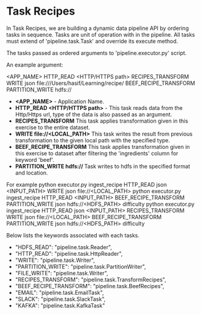 # Task Recipes

In Task Recipes, we are building a dynamic data pipeline API by ordering tasks in sequence. Tasks are unit of operation
with in the pipeline. All tasks must extend of 'pipeline.task.Task' and override its execute method.

The tasks passed as ordered arguments to 'pipeline.executor.py' script.

An example argument:

<APP_NAME> HTTP_READ <file type> <HTTP/HTTPS path> RECIPES_TRANSFORM WRITE json file:///Users/hasif/Learning/recipe/ BEEF_RECIPE_TRANSFORM PARTITION_WRITE <file type> hdfs://<HDFS location> <partition column>

- **<APP_NAME>** - Application Name.
- **HTTP_READ <file format> <HTTP/HTTPS path>** - This task reads data from the Http/Https url, type of the data is also passed as an argument.
- **RECIPES_TRANSFORM** This task applies transformation given in this exercise to the entire dataset. 
- **WRITE <file format> file://<LOCAL_PATH>** This task writes the result from previous transformation to the given local path with the specified type.
- **BEEF_RECIPE_TRANSFORM** This task applies transformation given in this exercise to dataset after filtering the 'ingredients' column for keyword 'beef'.
- **PARTITION_WRITE <file format> hdfs://<HDFS location> <partition column>** Task writes to hdfs in the specified format and location.

For example
python executor.py ingest_recipe HTTP_READ json <INPUT_PATH> WRITE json file://<LOCAL_PATH>
python executor.py ingest_recipe HTTP_READ <INPUT_PATH> BEEF_RECIPE_TRANSFORM PARTITION_WRITE json hdfs://<HDFS_PATH> difficulty
python executor.py ingest_recipe HTTP_READ json <INPUT_PATH> RECIPES_TRANSFORM WRITE json file://<LOCAL_PATH> BEEF_RECIPE_TRANSFORM PARTITION_WRITE json hdfs://<HDFS_PATH> difficulty



Below lists the keywords associated with each tasks.

- "HDFS_READ": "pipeline.task.Reader",
- "HTTP_READ": "pipeline.task.HttpReader",
- "WRITE": "pipeline.task.Writer",
- "PARTITION_WRITE": "pipeline.task.PartitionWriter",
- "FILE_WRITE": "pipeline.task.Writer",
- "RECIPES_TRANSFORM": "pipeline.task.TransformRecipes",
- "BEEF_RECIPE_TRANSFORM": "pipeline.task.BeefRecipes",
- "EMAIL": "pipeline.task.EmailTask",
- "SLACK": "pipeline.task.SlackTask",
- "KAFKA": "pipeline.task.KafkaTask"